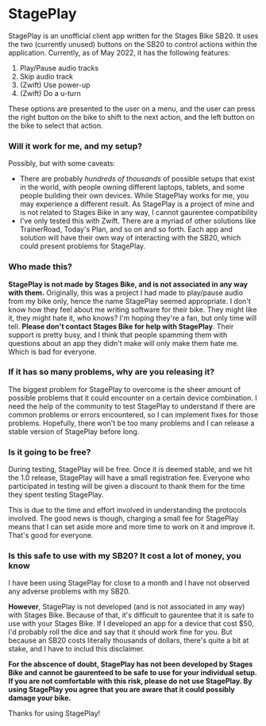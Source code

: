 # StagePlay

StagePlay is an unofficial client app written for the Stages Bike SB20. It uses the two (currently unused) buttons on the SB20 to control actions within the application. Currently, as of May 2022, it has the following features:

1. Play/Pause audio tracks
2. Skip audio track
3. (Zwift) Use power-up
4. (Zwift) Do a u-turn

These options are presented to the user on a menu, and the user can press the right button on the bike to shift to the next action, and the left button on the bike to select that action.

### Will it work for me, and my setup?

Possibly, but with some caveats:

* There are probably _hundreds of thousands_ of possible setups that exist in the world, with people owning different laptops, tablets, and some people building their own devices. While StagePlay works for me, you may experience a different result. As StagePlay is a project of mine and is not related to Stages Bike in any way, I cannot gaurentee compatibility
* I've only tested this with Zwift. There are a myriad of other solutions like TrainerRoad, Today's Plan, and so on and so forth. Each app and solution will have their own way of interacting with the SB20, which could present problems for StagePlay.


### Who made this?

**StagePlay is not made by Stages Bike, and is not associated in any way with them.** Originally, this was a project I had made to play/pause audio from my bike only, hence the name StagePlay seemed appropriate. I don't know how they feel about me writing software for their bike. They might like it, they might hate it, who knows?  I'm hoping they're a fan, but only time will tell. **Please don't contact Stages Bike for help with StagePlay**. Their support is pretty busy, and I think that people spamming them with questions about an app they didn't make will only make them hate me. Which is bad for everyone.

### If it has so many problems, why are you releasing it?

The biggest problem for StagePlay to overcome is the sheer amount of possible problems that it could encounter on a certain device combination. I need the help of the community to test StagePlay to understand if there are common problems or errors encountered, so I can implement fixes for those problems. Hopefully, there won't be too many problems and I can release a stable version of StagePlay before long.

### Is it going to be free?

During testing, StagePlay will be free. Once it is deemed stable, and we hit the 1.0 release, StagePlay will have a small registration fee. Everyone who participated in testing will be given a discount to thank them for the time they spent testing StagePlay.

This is due to the time and effort involved in understanding the protocols involved. The good news is though, charging a small fee for StagePlay means that I can set aside more and more time to work on it and improve it. That's good for everyone.

### Is this safe to use with my SB20? It cost a lot of money, you know

I have been using StagePlay for close to a month and I have not observed any adverse problems with my SB20.

**However**, StagePlay is not developed (and is not associated in any way) with Stages Bike. Because of that, it's difficult to gaurentee that it is safe to use with your Stages Bike. If I developed an app for a device that cost $50, I'd probably roll the dice and say that it should work fine for you. But because an SB20 costs literally thousands of dollars, there's quite a bit at stake, and I have to includ this disclaimer.

**For the abscence of doubt, StagePlay has not been developed by Stages Bike and cannot be gaurenteed to be safe to use for your individual setup. If you are not comfortable with this risk, please do not use StagePlay. By using StagePlay you agree that you are aware that it could possibly damage your bike.**

Thanks for using StagePlay!
